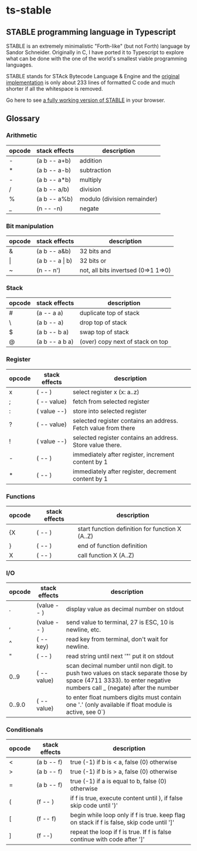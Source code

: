 # ts-stable

## STABLE programming language in Typescript

STABLE is an extremely minimalistic "Forth-like" (but not Forth) language by Sandor Schneider.
Originally in C, I have ported it to Typescript to explore what can be done with the one of the world's smallest viable programming languages.

STABLE stands for STAck Bytecode Language & Engine and the [original implementation](st.c) is only about 233 lines of formatted C code and much shorter if all the whitespace is removed.

Go here to see [a fully working version of STABLE](https://jhlagado.github.io/ts-stable/) in your browser.

## Glossary

### Arithmetic

| opcode | stack effects | description                 |
| ------ | ------------- | --------------------------- |
| -      | (a b -- a+b)  | addition                    |
| \*     | (a b -- a-b)  | subtraction                 |
| -      | (a b -- a\*b) | multiply                    |
| /      | (a b -- a/b)  | division                    |
| %      | (a b -- a%b)  | modulo (division remainder) |
| \_     | (n -- -n)     | negate                      |

### Bit manipulation

| opcode | stack effects   | description                         |
| ------ | --------------- | ----------------------------------- |
| &      | (a b -- a&b)    | 32 bits and                         |
| \|     | (a b -- a \| b) | 32 bits or                          |
| ~      | (n -- n')       | not, all bits invertsed (0=>1 1=>0) |

### Stack

| opcode | stack effects  | description                      |
| ------ | -------------- | -------------------------------- |
| \#     | (a -- a a)     | duplicate top of stack           |
| \\     | (a b -- a)     | drop top of stack                |
| \$     | (a b -- b a)   | swap top of stack                |
| @      | (a b -- a b a) | (over) copy next of stack on top |

### Register

| opcode | stack effects | description                                                   |
| ------ | ------------- | ------------------------------------------------------------- |
| x      | ( -- )        | select register x (x: a..z)                                   |
| ;      | ( -- value)   | fetch from selected register                                  |
| :      | ( value --)   | store into selected register                                  |
| ?      | ( -- value)   | selected register contains an address. Fetch value from there |
| !      | ( value --)   | selected register contains an address. Store value there.     |
| -      | ( -- )        | immediately after register, increment content by 1            |
| \*     | ( -- )        | immediately after register, decrement content by 1            |

### Functions

| opcode | stack effects | description                                     |
| ------ | ------------- | ----------------------------------------------- |
| {X     | ( -- )        | start function definition for function X (A..Z) |
| }      | ( -- )        | end of function definition                      |
| X      | ( -- )        | call function X (A..Z)                          |

### I/O

| opcode | stack effects | description                                                                                                                                                       |
| ------ | ------------- | ----------------------------------------------------------------------------------------------------------------------------------------------------------------- |
| .      | (value -- )   | display value as decimal number on stdout                                                                                                                         |
| ,      | (value -- )   | send value to terminal, 27 is ESC, 10 is newline, etc.                                                                                                            |
| ^      | ( -- key)     | read key from terminal, don't wait for newline.                                                                                                                   |
| "      | ( -- )        | read string until next '"' put it on stdout                                                                                                                       |
| 0..9   | ( -- value)   | scan decimal number until non digit. to push two values on stack separate those by space (4711 3333). to enter negative numbers call \_ (negate) after the number |
| 0..9.0 | ( -- value)   | to enter float numbers digits must contain one '.' (only available if float module is active, see 0`)                                                             |

### Conditionals

| opcode | stack effects | description                                                                               |
| ------ | ------------- | ----------------------------------------------------------------------------------------- |
| <      | (a b -- f)    | true (-1) if b is < a, false (0) otherwise                                                |
| >      | (a b -- f)    | true (-1) if b is > a, false (0) otherwise                                                |
| =      | (a b -- f)    | true (-1) if a is equal to b, false (0) otherwise                                         |
| (      | (f -- )       | if f is true, execute content until ), if false skip code until ')'                       |
| [      | (f -- f)      | begin while loop only if f is true. keep flag on stack if f is false, skip code until ']' |
| ]      | (f --)        | repeat the loop if f is true. If f is false continue with code after ']'                  |
